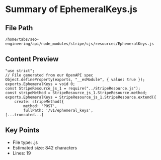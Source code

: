 # Summary of EphemeralKeys.js
  
## File Path
`/home/tabs/seo-engineering/api/node_modules/stripe/cjs/resources/EphemeralKeys.js`

## Content Preview
```
"use strict";
// File generated from our OpenAPI spec
Object.defineProperty(exports, "__esModule", { value: true });
exports.EphemeralKeys = void 0;
const StripeResource_js_1 = require("../StripeResource.js");
const stripeMethod = StripeResource_js_1.StripeResource.method;
exports.EphemeralKeys = StripeResource_js_1.StripeResource.extend({
    create: stripeMethod({
        method: 'POST',
        fullPath: '/v1/ephemeral_keys',
[...truncated...]
```

## Key Points
- File type: .js
- Estimated size: 842 characters
- Lines: 19
